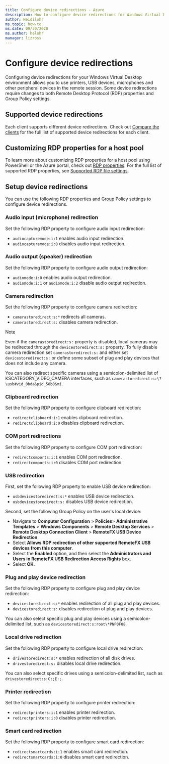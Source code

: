 ```yaml
---
title: Configure device redirections - Azure
description: How to configure device redirections for Windows Virtual Desktop.
author: Heidilohr
ms.topic: how-to
ms.date: 09/30/2020
ms.author: helohr
manager: lizross
---
```

# Configure device redirections

Configuring device redirections for your Windows Virtual Desktop environment allows you to use printers, USB devices, microphones and other peripheral devices in the remote session. Some device redirections require changes to both Remote Desktop Protocol (RDP) properties and Group Policy settings.

## Supported device redirections

Each client supports different device redirections. Check out [Compare the clients](https://docs.microsoft.com/windows-server/remote/remote-desktop-services/clients/remote-desktop-app-compare) for the full list of supported device redirections for each client.

## Customizing RDP properties for a host pool

To learn more about customizing RDP properties for a host pool using PowerShell or the Azure portal, check out [RDP properties](customize-rdp-properties.md). For the full list of supported RDP properties, see [Supported RDP file settings](https://docs.microsoft.com/windows-server/remote/remote-desktop-services/clients/rdp-files?context=/azure/virtual-desktop/context/context).

## Setup device redirections

You can use the following RDP properties and Group Policy settings to configure device redirections.

### Audio input (microphone) redirection

Set the following RDP property to configure audio input redirection:

- `audiocapturemode:i:1` enables audio input redirection.
- `audiocapturemode:i:0` disables audio input redirection.

### Audio output (speaker) redirection

Set the following RDP property to configure audio output redirection:

- `audiomode:i:0` enables audio output redirection.
- `audiomode:i:1` or `audiomode:i:2` disable audio output redirection.

### Camera redirection

Set the following RDP property to configure camera redirection:

- `camerastoredirect:s:*` redirects all cameras.
- `camerastoredirect:s:` disables camera redirection.

>[!NOTE]
>Even if the `camerastoredirect:s:` property is disabled, local cameras may be redirected through the `devicestoredirect:s:` property. To fully disable camera redirection set `camerastoredirect:s:` and either set `devicestoredirect:s:` or define some subset of plug and play devices that does not include any camera.

You can also redirect specific cameras using a semicolon-delimited list of KSCATEGORY_VIDEO_CAMERA interfaces, such as `camerastoredirect:s:\?\usb#vid_0bda&pid_58b0&mi`. 

### Clipboard redirection

Set the following RDP property to configure clipboard redirection:

- `redirectclipboard:i:1` enables clipboard redirection.
- `redirectclipboard:i:0` disables clipboard redirection.

### COM port redirections

Set the following RDP property to configure COM port redirection:

- `redirectcomports:i:1` enables COM port redirection.
- `redirectcomports:i:0` disables COM port redirection.

### USB redirection

First, set the following RDP property to enable USB device redirection:

- `usbdevicestoredirect:s:*` enables USB device redirection.
- `usbdevicestoredirect:s:` disables USB device redirection.

Second, set the following Group Policy on the user's local device:

- Navigate to **Computer Configuration** > **Policies**> **Administrative Templates** > **Windows Components** > **Remote Desktop Services** > **Remote Desktop Connection Client** > **RemoteFX USB Device Redirection**.
- Select **Allows RDP redirection of other supported RemoteFX USB devices from this computer**.
- Select the **Enabled** option, and then select the **Administrators and Users in RemoteFX USB Redirection Access Rights** box.
- Select **OK**.

### Plug and play device redirection

Set the following RDP property to configure plug and play device redirection:

- `devicestoredirect:s:*` enables redirection of all plug and play devices.
- `devicestoredirect:s:` disables redirection of plug and play devices.

You can also select specific plug and play devices using a semicolon-delimited list, such as `devicestoredirect:s:root\*PNP0F08`.

### Local drive redirection

Set the following RDP property to configure local drive redirection:

- `drivestoredirect:s:*` enables redirection of all disk drives.
- `drivestoredirect:s:` disables local drive redirection.

You can also select specific drives using a semicolon-delimited list, such as `drivestoredirect:s:C:;E:;`.

### Printer redirection

Set the following RDP property to configure printer redirection:

- `redirectprinters:i:1` enables printer redirection.
- `redirectprinters:i:0` disables printer redirection.

### Smart card redirection

Set the following RDP property to configure smart card redirection:

- `redirectsmartcards:i:1` enables smart card redirection.
- `redirectsmartcards:i:0` disables smart card redirection.
